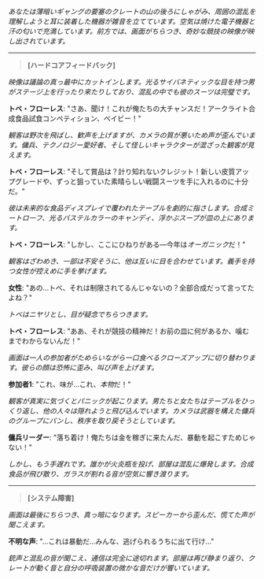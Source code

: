 _あなたは薄暗いギャングの要塞のクレートの山の後ろにしゃがみ、周囲の混乱を理解しようと耳に装着した機器が雑音を立てています。空気は焼けた電子機器と汗の匂いで充満しています。前方では、画面がちらつき、奇妙な競技の映像が映し出されています。_

---

> **[ハードコアフィードバック]**

_映像は議論の真っ最中にカットインします。光るサイバネティックな目を持つ男がステージ上を行ったり来たりしており、混乱の中でも彼のスーツは完璧です。_

**トベ・フローレス**: "さあ、聞け！これが俺たちの大チャンスだ！アークライト合成食品試食コンペティション、ベイビー！"

_観客は野次を飛ばし、歓声を上げますが、カメラの質が悪いため声が歪んでいます。傭兵、テクノロジー愛好者、そして怪しいキャラクターが混ざった観客が見えます。_

**トベ・フローレス**: "そして賞品は？計り知れないクレジット！新しい皮質アップグレードや、ずっと狙っていた素晴らしい戦闘スーツを手に入れるのに十分だ。"

_彼は未来的な食品ディスプレイで覆われたテーブルを劇的に指さします。合成ミートローフ、光るパステルカラーのキャンディ、浮かぶスープが皿の上にあります。_

**トベ・フローレス**: "しかし、ここにひねりがある—今年は*オーガニック*だ！"

_観客はざわめき、一部は不安そうに、他は互いに目を合わせています。義手を持つ女性が控えめに手を挙げます。_

**女性**: "あの…トベ、それは制限されてるんじゃないの？全部合成だって言ってたよね？"

_トベはニヤリとし、目が疑念でちらつきます。_

**トベ・フローレス**: "ああ、それが競技の精神だ！お前の皿に何があるか、噛むまでわからないんだ！"

_画面は一人の参加者がためらいながら一口食べるクローズアップに切り替わります。彼らの顔は恐怖に歪み、叫び声を上げます。_

**参加者1**: "これ、味が…これ、*本物*だ！"

_観客が真実に気づくとパニックが起こります。男たちと女たちはテーブルをひっくり返し、他の人々は隠れようと飛び込んでいます。カメラは武器を構えた傭兵のグループにパンし、秩序を取り戻そうとしています。_

**傭兵リーダー**: "落ち着け！俺たちは金を稼ぎに来たんだ、暴動を起こすためじゃない！"

_しかし、もう手遅れです。誰かが火炎瓶を投げ、部屋は混乱に爆発します。合成食品が飛び散り、ガラスが割れる音が空気に響き渡ります。_

---

> **[システム障害]**

_画面は最後にちらつき、真っ暗になります。スピーカーから歪んだ、慌てた声が聞こえます。_

**不明な声**: "…これは暴動だ…みんな、逃げられるうちに出て行け…"

_銃声と混乱の音が聞こえ、通信は完全に途切れます。部屋は再び静まり返り、クレートが動く音と自分の呼吸装置の微かな音だけが響いています。_
